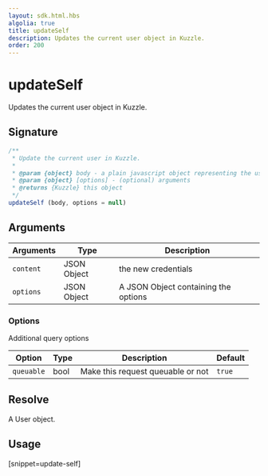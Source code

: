 ```yaml
---
layout: sdk.html.hbs
algolia: true
title: updateSelf
description: Updates the current user object in Kuzzle.
order: 200
---
```


# updateSelf

Updates the current user object in Kuzzle.

## Signature

```javascript
/**
 * Update the current user in Kuzzle.
 * 
 * @param {object} body - a plain javascript object representing the user's modification
 * @param {object} [options] - (optional) arguments
 * @returns {Kuzzle} this object
 */
updateSelf (body, options = null)
```

## Arguments

| Arguments    | Type    | Description
|--------------|---------|-------------
| `content` | JSON Object | the new credentials
| `options`  | JSON Object | A JSON Object containing the options


### **Options**

Additional query options

| Option     | Type    | Description                       | Default |
| ---------- | ------- | --------------------------------- | ------- |
| `queuable` | bool | Make this request queuable or not | `true`  |


## Resolve

A User object.

## Usage

[snippet=update-self]
